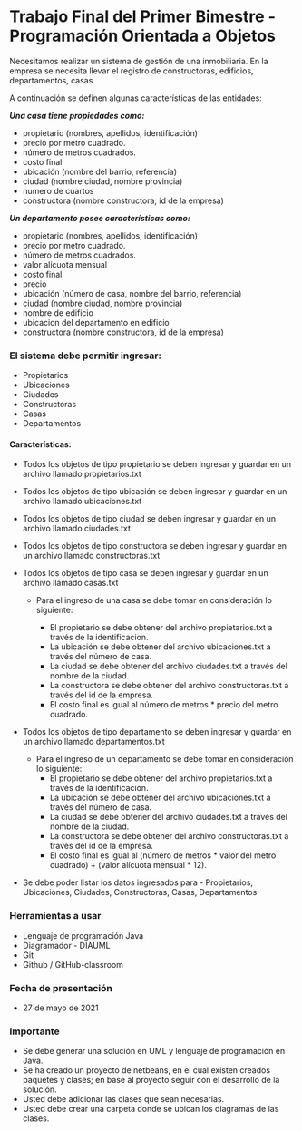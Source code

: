# Trabajo Final del Primer Bimestre - Programación Orientada a Objetos

Necesitamos realizar un sistema de gestión de una inmobiliaria. 
En la empresa se necesita llevar el registro de constructoras, edificios, departamentos, casas

A continuación se definen algunas características de las entidades:

***Una casa tiene propiedades como:***

- propietario (nombres, apellidos, identificación)
- precio por metro cuadrado.
- número de metros cuadrados.
- costo final 
- ubicación (nombre del barrio, referencia)
- ciudad (nombre ciudad, nombre provincia)
- numero de cuartos
- constructora (nombre constructora, id de la empresa)

***Un departamento posee características como:***

- propietario (nombres, apellidos, identificación)
- precio por metro cuadrado.
- número de metros cuadrados.
- valor alícuota mensual
- costo final 
- precio
- ubicación (número de casa, nombre del barrio, referencia)
- ciudad (nombre ciudad, nombre provincia)
- nombre de edificio
- ubicacion del departamento en edificio
- constructora (nombre constructora, id de la empresa)


### El sistema debe permitir ingresar:

- Propietarios
- Ubicaciones
- Ciudades
- Constructoras
- Casas
- Departamentos

#### Características:

- Todos los objetos de tipo propietario se deben ingresar y guardar en un archivo llamado propietarios.txt
- Todos los objetos de tipo ubicación se deben ingresar y guardar en un archivo llamado ubicaciones.txt
- Todos los objetos de tipo ciudad se deben ingresar y guardar en un archivo llamado ciudades.txt 
- Todos los objetos de tipo constructora se deben ingresar y guardar en un archivo llamado constructoras.txt
- Todos los objetos de tipo casa se deben ingresar y guardar en un archivo llamado casas.txt 
  - Para el ingreso de una casa se debe tomar en consideración lo siguiente:
  
    - El propietario se debe obtener del archivo propietarios.txt a través de la identificacion.
    - La ubicación se debe obtener del archivo ubicaciones.txt a través del número de casa.
    - La ciudad se debe obtener del archivo ciudades.txt a través del nombre de la ciudad.
    - La constructora se debe obtener del archivo constructoras.txt a través del id de la empresa.
    - El costo final es igual al número de metros * precio del metro cuadrado.
    
- Todos los objetos de tipo departamento se deben ingresar y guardar en un archivo llamado departamentos.txt
  - Para el ingreso de un departamento se debe tomar en consideración lo siguiente:
    - El propietario se debe obtener del archivo propietarios.txt a través de la identificacion.
    - La ubicación se debe obtener del archivo ubicaciones.txt a través del número de casa.
    - La ciudad se debe obtener del archivo ciudades.txt a través del nombre de la ciudad.
    - La constructora se debe obtener del archivo constructoras.txt a través del id de la empresa.
    - El costo final es igual al (número de metros * valor del metro cuadrado) + (valor alícuota mensual * 12).
 
 - Se debe poder listar los datos ingresados para - Propietarios, Ubicaciones, Ciudades, Constructoras, Casas, Departamentos

### Herramientas a usar

- Lenguaje de programación Java
- Diagramador - DIAUML
- Git
- Github / GitHub-classroom

### Fecha de presentación

- 27 de mayo de 2021

### Importante

- Se debe generar una solución en UML y lenguaje de programación en Java.
- Se ha creado un proyecto de netbeans, en el cual existen creados paquetes y clases; en base al proyecto seguir con el desarrollo de la solución.
- Usted debe adicionar las clases que sean necesarias.
- Usted debe crear una carpeta donde se ubican los diagramas de las clases.


